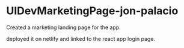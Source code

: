 # UIDevMarketingPage-jon-palacio

Created a marketing landing page for the app.

deployed it on netlify and linked to the react app login page.
